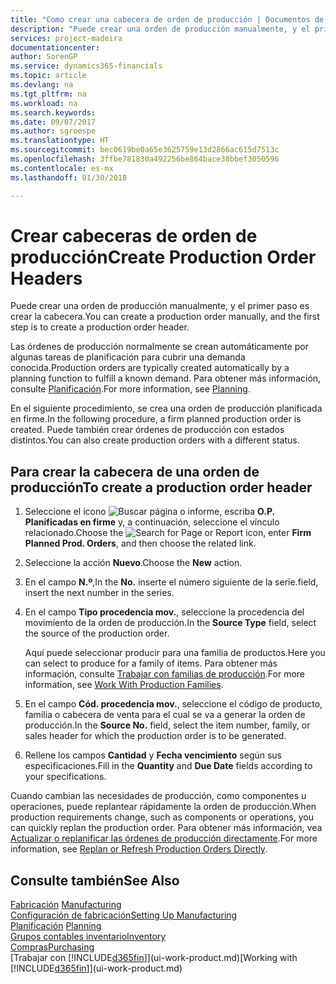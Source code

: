 ```yaml
---
title: "Como crear una cabecera de orden de producción | Documentos de Microsoft"
description: "Puede crear una orden de producción manualmente, y el primer paso es crear la cabecera."
services: project-madeira
documentationcenter: 
author: SorenGP
ms.service: dynamics365-financials
ms.topic: article
ms.devlang: na
ms.tgt_pltfrm: na
ms.workload: na
ms.search.keywords: 
ms.date: 09/07/2017
ms.author: sgroespe
ms.translationtype: HT
ms.sourcegitcommit: bec0619be0a65e3625759e13d2866ac615d7513c
ms.openlocfilehash: 3ffbe781830a492256be864bace38bbef3050596
ms.contentlocale: es-mx
ms.lasthandoff: 01/30/2018

---
```

# <a name="create-production-order-headers"></a><span data-ttu-id="8dc70-103">Crear cabeceras de orden de producción</span><span class="sxs-lookup"><span data-stu-id="8dc70-103">Create Production Order Headers</span></span>
<span data-ttu-id="8dc70-104">Puede crear una orden de producción manualmente, y el primer paso es crear la cabecera.</span><span class="sxs-lookup"><span data-stu-id="8dc70-104">You can create a production order manually, and the first step is to create a production order header.</span></span>

<span data-ttu-id="8dc70-105">Las órdenes de producción normalmente se crean automáticamente por algunas tareas de planificación para cubrir una demanda conocida.</span><span class="sxs-lookup"><span data-stu-id="8dc70-105">Production orders are typically created automatically by a planning function to fulfill a known demand.</span></span> <span data-ttu-id="8dc70-106">Para obtener más información, consulte [Planificación](production-planning.md).</span><span class="sxs-lookup"><span data-stu-id="8dc70-106">For more information, see [Planning](production-planning.md).</span></span>   

<span data-ttu-id="8dc70-107">En el siguiente procedimiento, se crea una orden de producción planificada en firme.</span><span class="sxs-lookup"><span data-stu-id="8dc70-107">In the following procedure, a firm planned production order is created.</span></span> <span data-ttu-id="8dc70-108">Puede también crear órdenes de producción con estados distintos.</span><span class="sxs-lookup"><span data-stu-id="8dc70-108">You can also create production orders with a different status.</span></span>  

## <a name="to-create-a-production-order-header"></a><span data-ttu-id="8dc70-109">Para crear la cabecera de una orden de producción</span><span class="sxs-lookup"><span data-stu-id="8dc70-109">To create a production order header</span></span>  
1.  <span data-ttu-id="8dc70-110">Seleccione el icono ![Buscar página o informe](media/ui-search/search_small.png "icono Buscar página o informe"), escriba **O.P. Planificadas en firme** y, a continuación, seleccione el vínculo relacionado.</span><span class="sxs-lookup"><span data-stu-id="8dc70-110">Choose the ![Search for Page or Report](media/ui-search/search_small.png "Search for Page or Report icon") icon, enter **Firm Planned Prod. Orders**, and then choose the related link.</span></span>  
2.  <span data-ttu-id="8dc70-111">Seleccione la acción **Nuevo**.</span><span class="sxs-lookup"><span data-stu-id="8dc70-111">Choose the **New** action.</span></span>  
3.  <span data-ttu-id="8dc70-112">En el campo **N.º**,</span><span class="sxs-lookup"><span data-stu-id="8dc70-112">In the **No.**</span></span> <span data-ttu-id="8dc70-113">inserte el número siguiente de la serie.</span><span class="sxs-lookup"><span data-stu-id="8dc70-113">field, insert the next number in the series.</span></span>  
4.  <span data-ttu-id="8dc70-114">En el campo **Tipo procedencia mov.**, seleccione la procedencia del movimiento de la orden de producción.</span><span class="sxs-lookup"><span data-stu-id="8dc70-114">In the **Source Type** field, select the source of the production order.</span></span>

    <span data-ttu-id="8dc70-115">Aquí puede seleccionar producir para una familia de productos.</span><span class="sxs-lookup"><span data-stu-id="8dc70-115">Here you can select to produce for a family of items.</span></span> <span data-ttu-id="8dc70-116">Para obtener más información, consulte [Trabajar con familias de producción](production-how-work-family.md).</span><span class="sxs-lookup"><span data-stu-id="8dc70-116">For more information, see [Work With Production Families](production-how-work-family.md).</span></span>
5.  <span data-ttu-id="8dc70-117">En el campo **Cód. procedencia mov.**, seleccione el código de producto, familia o cabecera de venta para el cual se va a generar la orden de producción.</span><span class="sxs-lookup"><span data-stu-id="8dc70-117">In the **Source No.** field, select the item number, family, or sales header for which the production order is to be generated.</span></span>  
6.  <span data-ttu-id="8dc70-118">Rellene los campos **Cantidad** y **Fecha vencimiento** según sus especificaciones.</span><span class="sxs-lookup"><span data-stu-id="8dc70-118">Fill in the **Quantity** and **Due Date** fields according to your specifications.</span></span>  

<span data-ttu-id="8dc70-119">Cuando cambian las necesidades de producción, como componentes u operaciones, puede replantear rápidamente la orden de producción.</span><span class="sxs-lookup"><span data-stu-id="8dc70-119">When production requirements change, such as components or operations, you can quickly replan the production order.</span></span> <span data-ttu-id="8dc70-120">Para obtener más información, vea [Actualizar o replanificar las órdenes de producción directamente](production-how-to-replan-refresh-production-orders.md).</span><span class="sxs-lookup"><span data-stu-id="8dc70-120">For more information, see [Replan or Refresh Production Orders Directly](production-how-to-replan-refresh-production-orders.md).</span></span> 

## <a name="see-also"></a><span data-ttu-id="8dc70-121">Consulte también</span><span class="sxs-lookup"><span data-stu-id="8dc70-121">See Also</span></span>  
<span data-ttu-id="8dc70-122">[Fabricación](production-manage-manufacturing.md)  </span><span class="sxs-lookup"><span data-stu-id="8dc70-122">[Manufacturing](production-manage-manufacturing.md)  </span></span>  
[<span data-ttu-id="8dc70-123">Configuración de fabricación</span><span class="sxs-lookup"><span data-stu-id="8dc70-123">Setting Up Manufacturing</span></span>](production-configure-production-processes.md)  
<span data-ttu-id="8dc70-124">[Planificación](production-planning.md)    </span><span class="sxs-lookup"><span data-stu-id="8dc70-124">[Planning](production-planning.md)    </span></span>  
[<span data-ttu-id="8dc70-125">Grupos contables inventario</span><span class="sxs-lookup"><span data-stu-id="8dc70-125">Inventory</span></span>](inventory-manage-inventory.md)  
[<span data-ttu-id="8dc70-126">Compras</span><span class="sxs-lookup"><span data-stu-id="8dc70-126">Purchasing</span></span>](purchasing-manage-purchasing.md)  
<span data-ttu-id="8dc70-127">[Trabajar con [!INCLUDE[d365fin](includes/d365fin_md.md)]](ui-work-product.md)</span><span class="sxs-lookup"><span data-stu-id="8dc70-127">[Working with [!INCLUDE[d365fin](includes/d365fin_md.md)]](ui-work-product.md)</span></span>

